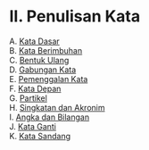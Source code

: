 # II. Penulisan Kata

A. [Kata Dasar](kata-dasar.md)  
B. [Kata Berimbuhan](kata-berimbuhan.md)  
C. [Bentuk Ulang](bentuk-ulang.md)  
D. [Gabungan Kata](gabungan-kata.md)  
E. [Pemenggalan Kata](pemenggalan-kata.md)  
F. [Kata Depan](kata-depan.md)  
G. [Partikel](partikel.md)  
H. [Singkatan dan Akronim](singkatan-dan-akronim.md)  
I. [Angka dan Bilangan](angka-dan-bilangan.md)  
J. [Kata Ganti](kata-ganti.md)  
K. [Kata Sandang](kata-sandang.md)
